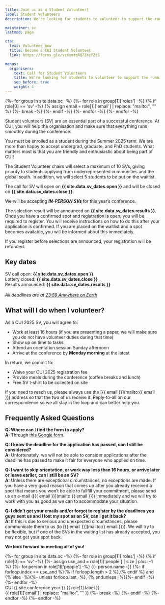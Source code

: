 ```yaml
---
title: Join us as a Student Volunteer!
label: Student Volunteers
description: We're looking for students to volunteer to support the running of CUI !!conference.year!!.

maintainer: sv
lastmod: page

cta:
  text: Volunteer now
  title: Become a CUI Student Volunteer
  link: https://forms.gle/vzXomtgRQ72XzYZt5

menus:
  organisers:
    text: Call for Student Volunteers
    title: We're looking for students to volunteer to support the running of CUI !!conference.year!!.
    sep_before: true
    weight: 4
---
```


{%- for group in site.data.oc -%}
	{%- for role in group[1]['roles'] -%}
		{% if role[0] == 'sv' -%}
			{% assign email = role[1]['email'] | replace: "mailto:", "" %}
			{%- break -%}
		{%- endif -%}
	{%- endfor -%}
{%- endfor -%}

Student volunteers (SV) are an essential part of a successful conference. At CUI, you will help the organisation and make sure that everything runs smoothly during the conference.

You must be enrolled as a student during the Summer 2025 term. We are more than happy to accept undergrad, graduate, and PhD students. What matters most is that you are friendly and enthusiastic about being part of CUI!

The Student Volunteer chairs will select a maximum of 10 SVs, giving priority to students applying from underrepresented communities and the global south. In addition, we will select 5 students to be put on the waitlist.


The call for SV will open on **{{ site.data.sv_dates.open }}** and will be closed on **{{ site.data.sv_dates.close }}**.

We will be accepting _**IN-PERSON SVs**_ for this year’s conference.

The selection result will be announced on **{{ site.data.sv_dates.results }}**. Once you have a confirmed spot and registration is open, you will be required to register. You will receive instructions on how to do this after your application is confirmed. If you are placed on the waitlist and a spot becomes available, you will be informed about this immediately.

If you register before selections are announced, your registration will be refunded.

## Key dates

SV call open: **{{ site.data.sv_dates.open }}**<br>
Lottery closed: **{{ site.data.sv_dates.close }}**<br>
Results announced: **{{ site.data.sv_dates.results }}**<br>
<em class="small"><br>All deadlines are at <a href="https://time.is/Anywhere_on_Earth" title="The current time in 'Anywhere on Earth'">23:59 Anywhere on Earth</a></em>

## What will I do when I volunteer?

As a CUI 2025 SV, you will agree to:

* Work at least 16 hours (if you are presenting a paper, we will make sure you do not have volunteer duties during that time)
* Show up on time to tasks
* Attend an orientation session Sunday afternoon
* Arrive at the conference by **Monday morning** at the latest

In return, we commit to:

* Waive your CUI 2025 registration fee
* Provide meals during the conference (coffee breaks and lunch)
* Free SV t-shirt to be collected on site

If you need to reach us, please always use the [{{ email }}](mailto:{{ email }}) address so that the two of us receive it. Reply-to-all on our correspondence so we all stay in the loop and can better help you.


## Frequently Asked Questions

**Q: Where can I find the form to apply?**<br>
**A:** Through [this Google form](https://forms.gle/vzXomtgRQ72XzYZt5).

**Q: I know the deadline for the application has passed, can I still be considered?**<br>
**A:** Unfortunately, we will not be able to consider applications after the deadline has passed to make it fair for everyone who applied on time.

**Q: I want to skip orientation, or work way less than 16 hours, or arrive later or leave earlier, can I still be an SV?**<br>
**A:** Unless there are exceptional circumstances, no exceptions are made. If you have a very good reason that comes up after you already received a spot that means you won’t be able to fullfill your commitment, please send us an e-mail ([{{ email }}](mailto:{{ email }})) immediately and we will try to work with you as good as we can to accommodate your situation.

**Q: I didn’t get your emails and/or forgot to register by the deadlines you guys sent us and I lost my spot as an SV, can I get it back?**<br>
**A:** If this is due to serious and unexpected circumstances, please communicate them to us (to [{{ email }}](mailto:{{ email }})). We will try to be flexible, but if one of the SVs in the waiting list has already accepted, you may not get your spot back.


**We look forward to meeting all of you!**

<p>
{%- for group in site.data.oc -%}
	{%- for role in group[1]['roles'] -%}
		{% if role[0] == 'sv' -%}
			{%- assign use_and = role[1]['people'] | size | plus: -1 %}
			{%- for person in role[1]['people'] -%}
				{{- person.name -}}
				{%- if forloop.index == use_and %}{% if forloop.length > 2 %},{% endif %} and {% else -%}{%- unless forloop.last -%}, {% endunless -%}{%- endif -%}
			{%- endfor -%}
			<br>
			CUI {{ site.conference.year }} {{ role[1].label }}
			<br>
			{{ role[1]['email'] | replace: "mailto:", "" }}
			{%- break -%}
		{%- endif -%}
	{%- endfor -%}
{%- endfor -%}
</p>

